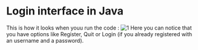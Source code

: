 # Login interface in Java
This is how it looks when youu run the code :
![1](https://user-images.githubusercontent.com/81974576/136442455-6688fa5d-9a29-4282-b98a-c9b6fe4ea3f3.png)
Here you can notice that you have options like Register, Quit or Login (if you already registered with an username and a password).

